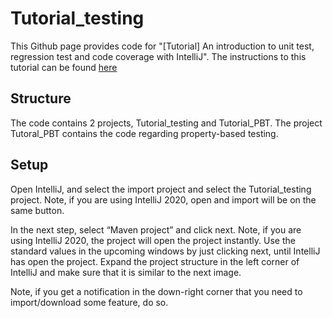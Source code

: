 # Tutorial_testing
This Github page provides code for "[Tutorial] An introduction to unit test, regression test and code coverage with IntelliJ".
The instructions to this tutorial can be found [here](https://medium.com/@marcus.jonssonewerbring/tutorial-an-introduction-to-unit-test-regression-test-and-code-coverage-with-intellij-b08be1268719)

## Structure 
The code contains 2 projects, Tutorial_testing and Tutorial_PBT. The project Tutoral_PBT contains the code regarding property-based testing.

## Setup

Open IntelliJ, and select the import project and select the Tutorial_testing project. Note, if you are using IntelliJ 2020, open and import will be on the same button.

In the next step, select “Maven project” and click next. Note, if you are using IntelliJ 2020, the project will open the project instantly. Use the standard values in the upcoming windows by just clicking next, until IntelliJ has open the project. Expand the project structure in the left corner of IntelliJ and make sure that it is similar to the next image.

Note, if you get a notification in the down-right corner that you need to import/download some feature, do so.


